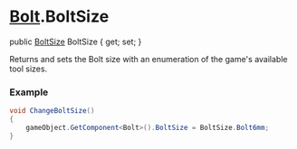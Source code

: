# [Bolt](MSCLoader.PartMagnet/Bolt/bolt.md).BoltSize

public [BoltSize](MSCLoader.PartMagnet/Bolt/BoltSizeenum.md) BoltSize { get; set; }

Returns and sets the Bolt size with an enumeration of the game's available tool sizes.

### Example
```cs
void ChangeBoltSize() 
{
	gameObject.GetComponent<Bolt>().BoltSize = BoltSize.Bolt6mm;
}
```







